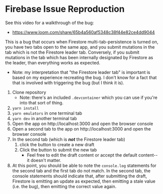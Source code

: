 # Firebase Issue Reproduction

See this video for a walkthrough of the bug:

- https://www.loom.com/share/65b4a560af5348c38f44e82ce4dd9044

This is a bug that occurs when Firestore multi-tab-persistence is turned on, you have two tabs open to the same app, and you submit mutations in the tab which is not the Firestore leader tab. Conversely, if you submit mutations in the tab which has been internally designated by Firestore as the leader, than everything works as expected.

- Note: my interpretation that "the Firestore leader tab" is important is based on my experience recreating the bug. I don't know for a fact that that is involved with triggering the bug (but I think it is).

1. Clone repository
   - Note: there's an included `.devcontainer` which you can use if you're into that sort of thing.
2. `yarn install`
3. `yarn emulators` in one terminal tab
4. `yarn dev` in another terminal tab
5. Open the app on http://localhost:3000 and open the browser console
6. Open a second tab to the app on http://localhost:3000 and open the browser console
7. In the second tab (which is **_not_** the Firestore leader tab)
   1. click the button to create a new draft
   2. Click the button to submit the new tab
      - Feel free to edit the draft content or accept the default content--it doesn't matter.
8. At this point, you should be able to note the `console.log` statements for the second tab and the first tab do not match. In the second tab, the console statements should indicate that, after submitting the draft, Firestore is emitting an update as expected, then emitting a stale value (i.e. the bug), then emitting the correct value again.

